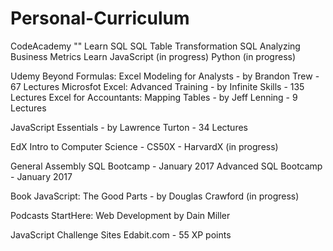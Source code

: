 # Personal-Curriculum


CodeAcademy
""
  Learn SQL
  SQL Table Transformation
  SQL Analyzing Business Metrics 
  Learn JavaScript (in progress)
  Python (in progress) 


Udemy
  Beyond Formulas: Excel Modeling for Analysts - by Brandon Trew - 67 Lectures 
  Microsfot Excel: Advanced Training - by Infinite Skills - 135 Lectures
  Excel for Accountants: Mapping Tables - by Jeff Lenning - 9 Lectures
  
  JavaScript Essentials - by Lawrence Turton - 34 Lectures 



EdX
Intro to Computer Science - CS50X - HarvardX (in progress)


General Assembly 
  SQL Bootcamp - January 2017 
  Advanced SQL Bootcamp - January 2017


Book
  JavaScript: The Good Parts - by Douglas Crawford (in progress) 

Podcasts 
  StartHere: Web Development by Dain Miller 
  
JavaScript Challenge Sites
  Edabit.com - 55 XP points 
